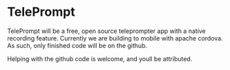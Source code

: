 TelePrompt
===========

TelePrompt will be a free, open source teleprompter app with a native recording feature.
Currently we are building to mobile with apache cordova. As such, only finished code will be on the github.

Helping with the github code is welcome, and youll be attributed.
